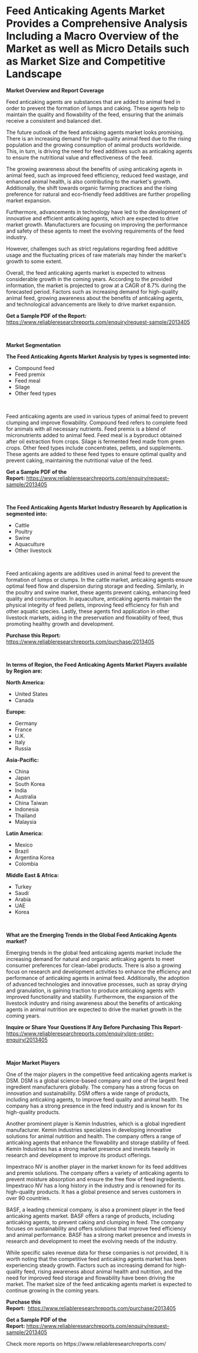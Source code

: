 <p><h1>Feed Anticaking Agents Market Provides a Comprehensive Analysis Including a Macro Overview of the Market as well as Micro Details such as Market Size and Competitive Landscape</h1></p><p><strong>Market Overview and Report Coverage</strong></p>
<p><p>Feed anticaking agents are substances that are added to animal feed in order to prevent the formation of lumps and caking. These agents help to maintain the quality and flowability of the feed, ensuring that the animals receive a consistent and balanced diet.</p><p>The future outlook of the feed anticaking agents market looks promising. There is an increasing demand for high-quality animal feed due to the rising population and the growing consumption of animal products worldwide. This, in turn, is driving the need for feed additives such as anticaking agents to ensure the nutritional value and effectiveness of the feed.</p><p>The growing awareness about the benefits of using anticaking agents in animal feed, such as improved feed efficiency, reduced feed wastage, and enhanced animal health, is also contributing to the market's growth. Additionally, the shift towards organic farming practices and the rising preference for natural and eco-friendly feed additives are further propelling market expansion.</p><p>Furthermore, advancements in technology have led to the development of innovative and efficient anticaking agents, which are expected to drive market growth. Manufacturers are focusing on improving the performance and safety of these agents to meet the evolving requirements of the feed industry.</p><p>However, challenges such as strict regulations regarding feed additive usage and the fluctuating prices of raw materials may hinder the market's growth to some extent.</p><p>Overall, the feed anticaking agents market is expected to witness considerable growth in the coming years. According to the provided information, the market is projected to grow at a CAGR of 8.7% during the forecasted period. Factors such as increasing demand for high-quality animal feed, growing awareness about the benefits of anticaking agents, and technological advancements are likely to drive market expansion.</p></p>
<p><strong>Get a Sample PDF of the Report:</strong> <a href="https://www.reliableresearchreports.com/enquiry/request-sample/2013405">https://www.reliableresearchreports.com/enquiry/request-sample/2013405</a></p>
<p>&nbsp;</p>
<p><strong>Market Segmentation</strong></p>
<p><strong>The Feed Anticaking Agents Market Analysis by types is segmented into:</strong></p>
<p><ul><li>Compound feed</li><li>Feed premix</li><li>Feed meal</li><li>Silage</li><li>Other feed types</li></ul></p>
<p>&nbsp;</p>
<p><p>Feed anticaking agents are used in various types of animal feed to prevent clumping and improve flowability. Compound feed refers to complete feed for animals with all necessary nutrients. Feed premix is a blend of micronutrients added to animal feed. Feed meal is a byproduct obtained after oil extraction from crops. Silage is fermented feed made from green crops. Other feed types include concentrates, pellets, and supplements. These agents are added to these feed types to ensure optimal quality and prevent caking, maintaining the nutritional value of the feed.</p></p>
<p><strong>Get a Sample PDF of the Report:</strong>&nbsp;<a href="https://www.reliableresearchreports.com/enquiry/request-sample/2013405">https://www.reliableresearchreports.com/enquiry/request-sample/2013405</a></p>
<p>&nbsp;</p>
<p><strong>The Feed Anticaking Agents Market Industry Research by Application is segmented into:</strong></p>
<p><ul><li>Cattle</li><li>Poultry</li><li>Swine</li><li>Aquaculture</li><li>Other livestock</li></ul></p>
<p>&nbsp;</p>
<p><p>Feed anticaking agents are additives used in animal feed to prevent the formation of lumps or clumps. In the cattle market, anticaking agents ensure optimal feed flow and dispersion during storage and feeding. Similarly, in the poultry and swine market, these agents prevent caking, enhancing feed quality and consumption. In aquaculture, anticaking agents maintain the physical integrity of feed pellets, improving feed efficiency for fish and other aquatic species. Lastly, these agents find application in other livestock markets, aiding in the preservation and flowability of feed, thus promoting healthy growth and development.</p></p>
<p><strong>Purchase this Report:</strong>&nbsp; <a href="https://www.reliableresearchreports.com/purchase/2013405">https://www.reliableresearchreports.com/purchase/2013405</a></p>
<p>&nbsp;</p>
<p><strong>In terms of Region, the Feed Anticaking Agents Market Players available by Region are:</strong></p>
<p>
    <p> <strong> North America: </strong>
        <ul>
            <li>United States</li>
            <li>Canada</li>
        </ul>
        </p> 
    <p> <strong> Europe: </strong>
        <ul>
            <li>Germany</li>
            <li>France</li>
            <li>U.K.</li>
            <li>Italy</li>
            <li>Russia</li>
        </ul>
        </p> 
    <p> <strong> Asia-Pacific: </strong>
        <ul>
            <li>China</li>
            <li>Japan</li>
            <li>South Korea</li>
            <li>India</li>
            <li>Australia</li>
            <li>China Taiwan</li>
            <li>Indonesia</li>
            <li>Thailand</li>
            <li>Malaysia</li>
        </ul>
        </p> 
    <p> <strong> Latin America: </strong>
        <ul>
            <li>Mexico</li>
            <li>Brazil</li>
            <li>Argentina Korea</li>
            <li>Colombia</li>
        </ul>
        </p> 
    <p> <strong> Middle East & Africa: </strong>
        <ul>
            <li>Turkey</li>
            <li>Saudi</li>
            <li>Arabia</li>
            <li>UAE</li>
            <li>Korea</li>
        </ul>
    </p>
    </p>
<p>&nbsp;</p>
<p><strong>What are the Emerging Trends in the Global Feed Anticaking Agents market?</strong></p>
<p><p>Emerging trends in the global feed anticaking agents market include the increasing demand for natural and organic anticaking agents to meet consumer preferences for clean-label products. There is also a growing focus on research and development activities to enhance the efficiency and performance of anticaking agents in animal feed. Additionally, the adoption of advanced technologies and innovative processes, such as spray drying and granulation, is gaining traction to produce anticaking agents with improved functionality and stability. Furthermore, the expansion of the livestock industry and rising awareness about the benefits of anticaking agents in animal nutrition are expected to drive the market growth in the coming years.</p></p>
<p><strong>Inquire or Share Your Questions If Any Before Purchasing This Report</strong>- <a href="https://www.reliableresearchreports.com/enquiry/pre-order-enquiry/2013405">https://www.reliableresearchreports.com/enquiry/pre-order-enquiry/2013405</a></p>
<p>&nbsp;</p>
<p><strong>Major Market Players</strong></p>
<p><p>One of the major players in the competitive feed anticaking agents market is DSM. DSM is a global science-based company and one of the largest feed ingredient manufacturers globally. The company has a strong focus on innovation and sustainability. DSM offers a wide range of products, including anticaking agents, to improve feed quality and animal health. The company has a strong presence in the feed industry and is known for its high-quality products.</p><p>Another prominent player is Kemin Industries, which is a global ingredient manufacturer. Kemin Industries specializes in developing innovative solutions for animal nutrition and health. The company offers a range of anticaking agents that enhance the flowability and storage stability of feed. Kemin Industries has a strong market presence and invests heavily in research and development to improve its product offerings.</p><p>Impextraco NV is another player in the market known for its feed additives and premix solutions. The company offers a variety of anticaking agents to prevent moisture absorption and ensure the free flow of feed ingredients. Impextraco NV has a long history in the industry and is renowned for its high-quality products. It has a global presence and serves customers in over 90 countries.</p><p>BASF, a leading chemical company, is also a prominent player in the feed anticaking agents market. BASF offers a range of products, including anticaking agents, to prevent caking and clumping in feed. The company focuses on sustainability and offers solutions that improve feed efficiency and animal performance. BASF has a strong market presence and invests in research and development to meet the evolving needs of the industry.</p><p>While specific sales revenue data for these companies is not provided, it is worth noting that the competitive feed anticaking agents market has been experiencing steady growth. Factors such as increasing demand for high-quality feed, rising awareness about animal health and nutrition, and the need for improved feed storage and flowability have been driving the market. The market size of the feed anticaking agents market is expected to continue growing in the coming years.</p></p>
<p><strong>Purchase this Report:</strong>&nbsp;&nbsp;<a href="https://www.reliableresearchreports.com/purchase/2013405">https://www.reliableresearchreports.com/purchase/2013405</a></p>
<p></p>
<p><strong>Get a Sample PDF of the Report:</strong>&nbsp;<a href="https://www.reliableresearchreports.com/enquiry/request-sample/2013405">https://www.reliableresearchreports.com/enquiry/request-sample/2013405</a></p>
<p>Check more reports on https://www.reliableresearchreports.com/</p>